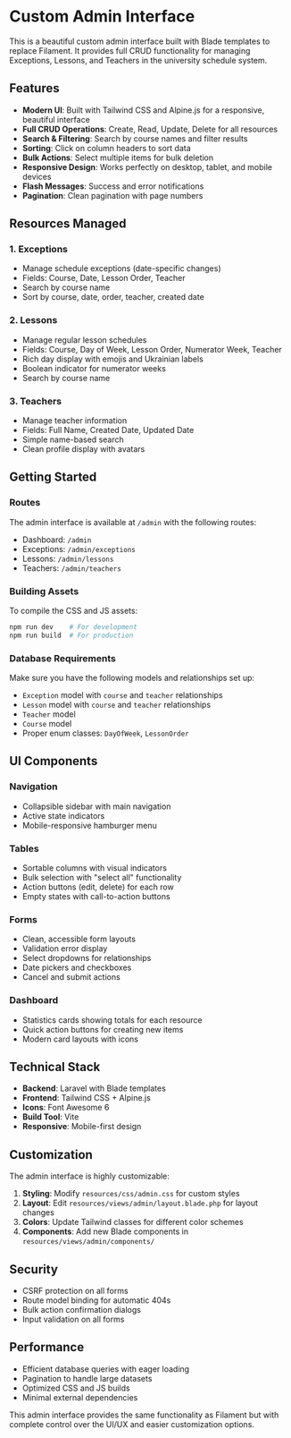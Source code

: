 # Custom Admin Interface

This is a beautiful custom admin interface built with Blade templates to replace Filament. It provides full CRUD functionality for managing Exceptions, Lessons, and Teachers in the university schedule system.

## Features

- **Modern UI**: Built with Tailwind CSS and Alpine.js for a responsive, beautiful interface
- **Full CRUD Operations**: Create, Read, Update, Delete for all resources
- **Search & Filtering**: Search by course names and filter results
- **Sorting**: Click on column headers to sort data
- **Bulk Actions**: Select multiple items for bulk deletion
- **Responsive Design**: Works perfectly on desktop, tablet, and mobile devices
- **Flash Messages**: Success and error notifications
- **Pagination**: Clean pagination with page numbers

## Resources Managed

### 1. Exceptions
- Manage schedule exceptions (date-specific changes)
- Fields: Course, Date, Lesson Order, Teacher
- Search by course name
- Sort by course, date, order, teacher, created date

### 2. Lessons
- Manage regular lesson schedules
- Fields: Course, Day of Week, Lesson Order, Numerator Week, Teacher
- Rich day display with emojis and Ukrainian labels
- Boolean indicator for numerator weeks
- Search by course name

### 3. Teachers
- Manage teacher information
- Fields: Full Name, Created Date, Updated Date
- Simple name-based search
- Clean profile display with avatars

## Getting Started

### Routes
The admin interface is available at `/admin` with the following routes:

- Dashboard: `/admin`
- Exceptions: `/admin/exceptions`
- Lessons: `/admin/lessons`
- Teachers: `/admin/teachers`

### Building Assets
To compile the CSS and JS assets:

```bash
npm run dev    # For development
npm run build  # For production
```

### Database Requirements
Make sure you have the following models and relationships set up:
- `Exception` model with `course` and `teacher` relationships
- `Lesson` model with `course` and `teacher` relationships
- `Teacher` model
- `Course` model
- Proper enum classes: `DayOfWeek`, `LessonOrder`

## UI Components

### Navigation
- Collapsible sidebar with main navigation
- Active state indicators
- Mobile-responsive hamburger menu

### Tables
- Sortable columns with visual indicators
- Bulk selection with "select all" functionality
- Action buttons (edit, delete) for each row
- Empty states with call-to-action buttons

### Forms
- Clean, accessible form layouts
- Validation error display
- Select dropdowns for relationships
- Date pickers and checkboxes
- Cancel and submit actions

### Dashboard
- Statistics cards showing totals for each resource
- Quick action buttons for creating new items
- Modern card layouts with icons

## Technical Stack

- **Backend**: Laravel with Blade templates
- **Frontend**: Tailwind CSS + Alpine.js
- **Icons**: Font Awesome 6
- **Build Tool**: Vite
- **Responsive**: Mobile-first design

## Customization

The admin interface is highly customizable:

1. **Styling**: Modify `resources/css/admin.css` for custom styles
2. **Layout**: Edit `resources/views/admin/layout.blade.php` for layout changes
3. **Colors**: Update Tailwind classes for different color schemes
4. **Components**: Add new Blade components in `resources/views/admin/components/`

## Security

- CSRF protection on all forms
- Route model binding for automatic 404s
- Bulk action confirmation dialogs
- Input validation on all forms

## Performance

- Efficient database queries with eager loading
- Pagination to handle large datasets
- Optimized CSS and JS builds
- Minimal external dependencies

This admin interface provides the same functionality as Filament but with complete control over the UI/UX and easier customization options.
